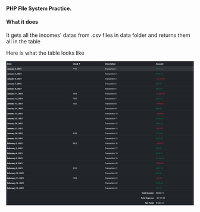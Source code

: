 #### PHP FIle System Practice.

#### What it does

It gets all the incomes' datas from .csv files in data folder and returns them all in the table

Here is what the table looks like

![Sample Output](result.png)
